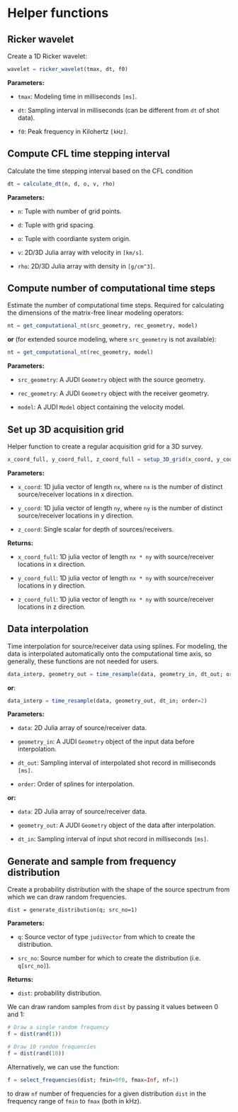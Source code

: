 # Helper functions

## Ricker wavelet

Create a 1D Ricker wavelet:

```julia
wavelet = ricker_wavelet(tmax, dt, f0)
```

**Parameters:**

 * `tmax`: Modeling time in milliseconds `[ms]`.

 * `dt`: Sampling interval in milliseconds (can be different from `dt` of shot data).

 * `f0`: Peak frequency in Kilohertz `[kHz]`.

## Compute CFL time stepping interval 

Calculate the time stepping interval based on the CFL condition

```julia
dt = calculate_dt(n, d, o, v, rho)
```

**Parameters:**

* `n`: Tuple with number of grid points.

* `d`: Tuple with grid spacing.

* `o`: Tuple with coordiante system origin.

* `v`: 2D/3D Julia array with velocity in `[km/s]`.

* `rho`: 2D/3D Julia array with density in `[g/cm^3]`.


## Compute number of computational time steps

Estimate the number of computational time steps. Required for calculating the dimensions of the matrix-free linear modeling operators:

```julia
nt = get_computational_nt(src_geometry, rec_geometry, model)
```

**or** (for extended source modeling, where `src_geometry` is not available):

```julia
nt = get_computational_nt(rec_geometry, model)
```

**Parameters:**

* `src_geometry`: A JUDI `Geometry` object with the source geometry.

* `rec_geometry`: A JUDI `Geometry` object with the receiver geometry.

* `model`: A JUDI `Model` object containing the velocity model.

## Set up 3D acquisition grid

Helper function to create a regular acquisition grid for a 3D survey.

```julia
x_coord_full, y_coord_full, z_coord_full = setup_3D_grid(x_coord, y_coord, z_coord)
```

**Parameters:**

 * `x_coord`: 1D julia vector of length `nx`, where `nx` is the number of distinct source/receiver locations in x direction. 

 * `y_coord`: 1D julia vector of length `ny`, where `ny` is the number of distinct source/receiver locations in y direction. 

 * `z_coord`: Single scalar for depth of sources/receivers.


**Returns:**

 * `x_coord_full`: 1D julia vector of length `nx * ny` with source/receiver locations in x direction.

 * `y_coord_full`: 1D julia vector of length `nx * ny` with source/receiver locations in y direction.

 * `z_coord_full`: 1D julia vector of length `nx * ny` with source/receiver locations in z direction.


## Data interpolation

Time interpolation for source/receiver data using splines. For modeling, the data is interpolated automatically onto the computational time axis, so generally, these functions are not needed for users.

```julia
data_interp, geometry_out = time_resample(data, geometry_in, dt_out; order=2)
```

**or**:

```julia
data_interp = time_resample(data, geometry_out, dt_in; order=2)
```

**Parameters:**

 * `data`: 2D Julia array of source/receiver data.

 * `geometry_in`: A JUDI `Geometry` object of the input data before interpolation.

 * `dt_out`: Sampling interval of interpolated shot record in milliseconds `[ms]`.

 * `order`: Order of splines for interpolation. 

**or:**
 
 * `data`: 2D Julia array of source/receiver data.

 * `geometry_out`: A JUDI `Geometry` object of the data after interpolation.

 * `dt_in`: Sampling interval of input shot record in milliseconds `[ms]`.


## Generate and sample from frequency distribution

Create a probability distribution with the shape of the source spectrum from which we can draw random frequencies.

```
dist = generate_distribution(q; src_no=1)
```

**Parameters:**

 * `q`: Source vector of type `judiVector` from which to create the distribution.

 * `src_no`: Source number for which to create the distribution (i.e. `q[src_no]`).

**Returns:**

 * `dist`: probability distribution. 
 
We can draw random samples from `dist` by passing it values between 0 and 1:

```julia
# Draw a single random frequency
f = dist(rand(1))

# Draw 10 random frequencies
f = dist(rand(10))
```

Alternatively, we can use the function:

```julia
f = select_frequencies(dist; fmin=0f0, fmax=Inf, nf=1)
```

to draw `nf` number of frequencies for a given distribution `dist` in the frequency range of `fmin` to `fmax` (both in kHz).